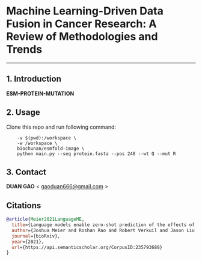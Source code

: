 # Machine Learning-Driven Data Fusion in Cancer Research: A Review of Methodologies and Trends
-----------------------------------------------------------------

## 1. Introduction
**ESM-PROTEIN-MUTATION** 

## 2. Usage
Clone this repo and run following command:

```docker run --rm --gpus all \
    -v $(pwd):/workspace \
    -w /workspace \
    biochunan/esmfold-image \
    python main.py --seq protein.fasta --pos 248 --wt Q --mut R
```

## 3. Contact  

**DUAN GAO** < gaoduan666@gmail.com >  

## Citations <a name="citations"></a>

```bibtex
@article{Meier2021LanguageME,
  title={Language models enable zero-shot prediction of the effects of mutations on protein function},
  author={Joshua Meier and Roshan Rao and Robert Verkuil and Jason Liu and Tom Sercu and Alexander Rives},
  journal={bioRxiv},
  year={2021},
  url={https://api.semanticscholar.org/CorpusID:235793688}
}
```